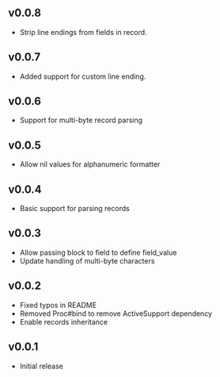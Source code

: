 ## v0.0.8

* Strip line endings from fields in record.

## v0.0.7

* Added support for custom line ending.

## v0.0.6

* Support for multi-byte record parsing

## v0.0.5

* Allow nil values for alphanumeric formatter

## v0.0.4

* Basic support for parsing records

## v0.0.3

* Allow passing block to field to define field_value
* Update handling of multi-byte characters

## v0.0.2

* Fixed typos in README
* Removed Proc#bind to remove ActiveSupport dependency
* Enable records inheritance

## v0.0.1

* Initial release
